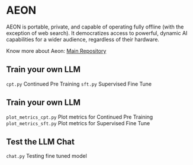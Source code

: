 # AEON
AEON is portable, private, and capable of operating fully offline (with the exception of web search). It democratizes access to powerful, dynamic AI capabilities for a wider audience, regardless of their hardware.

Know more about Aeon: [Main Repository](https://github.com/gustavokuklinski/aeon.ai/)

## Train your own LLM

```cpt.py``` Continued Pre Training
```sft.py``` Supervised Fine Tune

## Train your own LLM

```plot_metrics_cpt.py``` Plot metrics for Continued Pre Training
```plot_metrics_sft.py``` Plot metrics for Supervised Fine Tune

## Test the LLM Chat

```chat.py``` Testing fine tuned model

